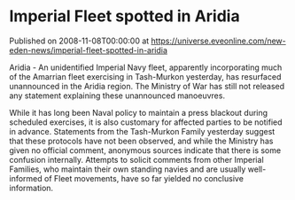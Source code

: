 # Imperial Fleet spotted in Aridia
Published on 2008-11-08T00:00:00 at https://universe.eveonline.com/new-eden-news/imperial-fleet-spotted-in-aridia

Aridia -  An unidentified Imperial Navy fleet, apparently incorporating much of the Amarrian fleet exercising in Tash-Murkon yesterday, has resurfaced unannounced in the Aridia region. The Ministry of War has still not released any statement explaining these unannounced manoeuvres.

While it has long been Naval policy to maintain a press blackout during scheduled exercises, it is also customary for affected parties to be notified in advance. Statements from the Tash-Murkon Family yesterday suggest that these protocols have not been observed, and while the Ministry has given no official comment, anonymous sources indicate that there is some confusion internally. Attempts to solicit comments from other Imperial Families, who maintain their own standing navies and are usually well-informed of Fleet movements, have so far yielded no conclusive information.
